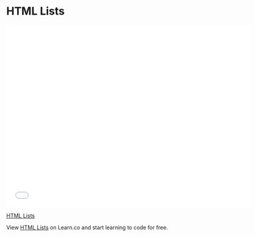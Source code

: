 # HTML Lists

<iframe width="640" height="480" src="//www.youtube.com/embed/2IIhsgcNU-M?rel=0&modestbranding=1" frameborder="0" allowfullscreen></iframe>

<p><a href="https://www.youtube.com/watch?v=2IIhsgcNU-M">HTML Lists</a></p>

<p data-visibility="hidden">View <a href="https://learn.co/lessons/html-lists" title="HTML Lists">HTML Lists</a> on Learn.co and start learning to code for free.</p>
